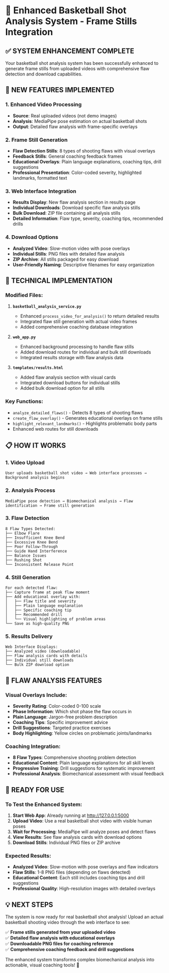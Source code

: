 # 🏀 Enhanced Basketball Shot Analysis System - Frame Stills Integration

## ✅ **SYSTEM ENHANCEMENT COMPLETE**

Your basketball shot analysis system has been successfully enhanced to generate frame stills from uploaded videos with comprehensive flaw detection and download capabilities.

## 🎯 **NEW FEATURES IMPLEMENTED**

### 1. **Enhanced Video Processing**
- **Source**: Real uploaded videos (not demo images)
- **Analysis**: MediaPipe pose estimation on actual basketball shots
- **Output**: Detailed flaw analysis with frame-specific overlays

### 2. **Frame Still Generation**
- **Flaw Detection Stills**: 8 types of shooting flaws with visual overlays
- **Feedback Stills**: General coaching feedback frames
- **Educational Overlays**: Plain language explanations, coaching tips, drill suggestions
- **Professional Presentation**: Color-coded severity, highlighted landmarks, formatted text

### 3. **Web Interface Integration**
- **Results Display**: New flaw analysis section in results page
- **Individual Downloads**: Download specific flaw analysis stills
- **Bulk Download**: ZIP file containing all analysis stills
- **Detailed Information**: Flaw type, severity, coaching tips, recommended drills

### 4. **Download Options**
- **Analyzed Video**: Slow-motion video with pose overlays
- **Individual Stills**: PNG files with detailed flaw analysis
- **ZIP Archive**: All stills packaged for easy download
- **User-Friendly Naming**: Descriptive filenames for easy organization

## 🔧 **TECHNICAL IMPLEMENTATION**

### Modified Files:
1. **`basketball_analysis_service.py`**
   - Enhanced `process_video_for_analysis()` to return detailed results
   - Integrated flaw still generation with actual video frames
   - Added comprehensive coaching database integration

2. **`web_app.py`**
   - Enhanced background processing to handle flaw stills
   - Added download routes for individual and bulk still downloads
   - Integrated results storage with flaw analysis data

3. **`templates/results.html`**
   - Added flaw analysis section with visual cards
   - Integrated download buttons for individual stills
   - Added bulk download option for all stills

### Key Functions:
- `analyze_detailed_flaws()` - Detects 8 types of shooting flaws
- `create_flaw_overlay()` - Generates educational overlays on frame stills
- `highlight_relevant_landmarks()` - Highlights problematic body parts
- Enhanced web routes for still downloads

## 📋 **HOW IT WORKS**

### 1. **Video Upload**
```
User uploads basketball shot video → Web interface processes → Background analysis begins
```

### 2. **Analysis Process**
```
MediaPipe pose detection → Biomechanical analysis → Flaw identification → Frame still generation
```

### 3. **Flaw Detection**
```
8 Flaw Types Detected:
├── Elbow Flare
├── Insufficient Knee Bend  
├── Excessive Knee Bend
├── Poor Follow-Through
├── Guide Hand Interference
├── Balance Issues
├── Rushing Shot
└── Inconsistent Release Point
```

### 4. **Still Generation**
```
For each detected flaw:
├── Capture frame at peak flaw moment
├── Add educational overlay with:
│   ├── Flaw title and severity
│   ├── Plain language explanation
│   ├── Specific coaching tip
│   ├── Recommended drill
│   └── Visual highlighting of problem areas
└── Save as high-quality PNG
```

### 5. **Results Delivery**
```
Web Interface Displays:
├── Analyzed video (downloadable)
├── Flaw analysis cards with details
├── Individual still downloads
└── Bulk ZIP download option
```

## 🎯 **FLAW ANALYSIS FEATURES**

### **Visual Overlays Include:**
- **Severity Rating**: Color-coded 0-100 scale
- **Phase Information**: Which shot phase the flaw occurs in
- **Plain Language**: Jargon-free problem description
- **Coaching Tips**: Specific improvement advice
- **Drill Suggestions**: Targeted practice exercises
- **Body Highlighting**: Yellow circles on problematic joints/landmarks

### **Coaching Integration:**
- **8 Flaw Types**: Comprehensive shooting problem detection
- **Educational Content**: Plain language explanations for all skill levels
- **Progressive Training**: Drill suggestions for systematic improvement
- **Professional Analysis**: Biomechanical assessment with visual feedback

## 🚀 **READY FOR USE**

### **To Test the Enhanced System:**

1. **Start Web App**: Already running at http://127.0.0.1:5000
2. **Upload Video**: Use a real basketball shot video with visible human poses
3. **Wait for Processing**: MediaPipe will analyze poses and detect flaws
4. **View Results**: See flaw analysis cards with download options
5. **Download Stills**: Individual PNG files or ZIP archive

### **Expected Results:**
- **Analyzed Video**: Slow-motion with pose overlays and flaw indicators
- **Flaw Stills**: 1-8 PNG files (depending on flaws detected)
- **Educational Content**: Each still includes coaching tips and drill suggestions
- **Professional Quality**: High-resolution images with detailed overlays

## 💡 **NEXT STEPS**

The system is now ready for real basketball shot analysis! Upload an actual basketball shooting video through the web interface to see:

✅ **Frame stills generated from your uploaded video**  
✅ **Detailed flaw analysis with educational overlays**  
✅ **Downloadable PNG files for coaching reference**  
✅ **Comprehensive coaching feedback and drill suggestions**  

The enhanced system transforms complex biomechanical analysis into actionable, visual coaching tools! 🏀
